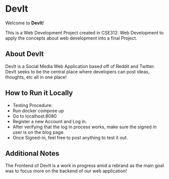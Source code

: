 # DevIt
Welcome to **DevIt**!

This is a Web Development Project created in CSE312: Web Development to apply the concepts about web development into a final Project.

## About DevIt
DevIt is a Social Media Web Application based off of Reddit and Twitter. DevIt seeks to be the central place where developers can post ideas, thoughts, etc all in one place!

## How to Run it Locally
- Testing Procedure:
 - Run docker compose up
 - Go to localhost:8080
 - Register a new Account and Log in.
 - After verifying that the log in process works, make sure the signed in user is on the blog page.
 - Once Signed-in, feel free to post anything to test it out.

## Additional Notes
The Frontend of DevIt is a work in progress amid a rebrand as the main goal was to focus more on the backend of our web application!


